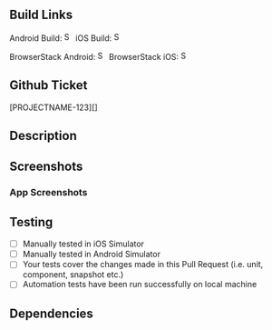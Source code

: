 ## Build Links

<!-- DO NOT EDIT LINKS MANUALLY -->

Android Build: <img src="https://cdn3.emoji.gg/emojis/28213-tts-loading.gif" width="16" height="16" alt="Spinner">
iOS Build: <img src="https://cdn3.emoji.gg/emojis/28213-tts-loading.gif" width="16" height="16" alt="Spinner">

BrowserStack Android: <img src="https://cdn3.emoji.gg/emojis/28213-tts-loading.gif" width="16" height="16" alt="Spinner">
BrowserStack iOS: <img src="https://cdn3.emoji.gg/emojis/28213-tts-loading.gif" width="16" height="16" alt="Spinner">

## Github Ticket

[PROJECTNAME-123][]

## Description

<!-- _Detailed description of your changes_ -->

## Screenshots

<!-- _Screenshots / Videos attached of any changes to components that can be represented in the UI, this should include both Android and iOS -->

### App Screenshots

## Testing

<!-- _Please check the items below:_ -->

- [ ] Manually tested in iOS Simulator
- [ ] Manually tested in Android Simulator
- [ ] Your tests cover the changes made in this Pull Request (i.e. unit, component, snapshot etc.)
- [ ] Automation tests have been run successfully on local machine

## Dependencies

<!-- _Does your change add any new dependencies or update existing ones?_ -->
